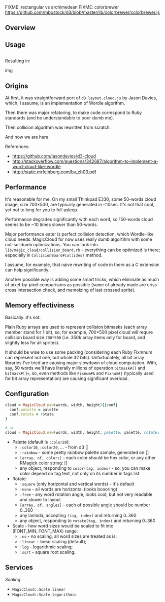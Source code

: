 FIXME: rectangular vs archimedean
FIXME: colorbrewer https://github.com/mbostock/d3/blob/master/lib/colorbrewer/colorbrewer.js

Overview
--------

Usage
-----

```ruby

```

Resulting in:

img

Origins
-------

At first, it was straightforward port of `d3.layout.cloud.js` by Jason
Davies, which, I assume, is an implementation of Wordle algorithm.

Then there was major refatoring, to make code correspond to Ruby
standards (and be understandable to poor dumb me).

Then collision algorithm was rewritten from scratch.

And now we are here.

References:
* https://github.com/jasondavies/d3-cloud
* http://stackoverflow.com/questions/342687/algorithm-to-implement-a-word-cloud-like-wordle
* http://static.mrfeinberg.com/bv_ch03.pdf

Performance
-----------

It's reasonable for me. On my small Thinkpad E330, some 50-words cloud 
image, size 700×500, are typically generated in <10sec. It's not that cool,
yet not to long for you to fell asleep.

Performance degrades significantly with each word, so 150-words cloud seems
to be ~10 times slower than 50-words.

Major performance eater is perfect collision detection, which Wordle-like
cloud needs. MagicCloud for now uses really dumb algortihm with some
not-so-dumb optimizations. You can look into 
`lib/magic_cloud/collision_board.rb` - everything can be optimized is 
there; especially in `CollisionBoard#collides?` method.

I assume, for example, that naive rewriting of code in there as a C
extension can help significantly.

Another possible way is adding some smart tricks, which eliminate as much
of pixel-by-pixel comparisons as possible (some of already made are
criss-cross intersection check, and memoizing of last crossed sprite).

Memory effectiviness
--------------------

Basically: it's not. 

Plain Ruby arrays are used to represent collision bitmasks (each array 
member stand for 1 bit), so, for example, 700×500 pixel cloud will requre 
collision board size `700*500` (i.e. 350k array items only for board, and
slightly less for all sprites).

It should be wise to use some packing (considering each Ruby Fixmnum can
represent not one, but whole 32 bits). Unfortunately, all bit array 
libraries I've tried are causing major slowdown of cloud computation. 
With, say, 50 words we'll have literally millions of operation 
`bitmask#[]` and `bitmask#[]=`, so, even methods 
like `Fixnum#&` and `Fixnum#|` (typically used for bit array representation)
are causing significant overload.

Configuration
-------------

```ruby
cloud = MagicCloud.new(words, width, height){|conf|
  conf.palette = palette
  conf.rotate = rotate
}

# or
cloud = MagicCloud.new(words, width, height, palette: palette, rotate: rotate)

```

* Palette (default is `:color20`):
  * `:color10`, `:color20`, ... - from d3 []
  * `:rainbow` - some pretty rainbow palette sample, generated on []
  * `[array, of, colors]` - each color should be hex color, or any other RMagick color string: []
  * any object, responding to `color(tag, index)` - so, you can make color 
    depend on tag text, not only on its number in tags list
* Rotate:
  * `:square` (only horizontal and vertical words) - it's default
  * `:none` - all words are horizontal (looks boooring)
  * `:free` - any word rotation angle, looks cool, but not very readable
    and slower to layout
  * `[array, of, angles]` - each of possible angle should be number 0..360
  * any lambda, accepting `(tag, index)` and returning 0..360
  * any object, responding to `rotate(tag, index)` and returning 0..360
* Scale - how word sizes would be scaled to fit into (FONT_MIN..FONT_MAX) range:
  * `:no` - no scaling, all word sizes are treated as is;
  * `:linear` - linear scaling (default);
  * `:log` - logarithmic scaling;
  * `:sqrt` - square root scaling.

Services
--------

*Scaling*:

* `MagicCloud::Scale.linear`
* `MagicCloud::Scale.logarithmic`

